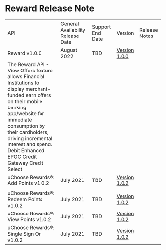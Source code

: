 # Reward Release Note

|                                         |                                   |                  |               |                                                                                                                                                                                                                                                                                        |
|-----------------------------------------|-----------------------------------|------------------|---------------|----------------------------------------------------------------------------------------------------------------------------------------------------------------------------------------------------------------------------------------------------------------------------------------|
| API                                     | General Availability Release Date | Support End Date | Version       | Release Notes                                                                                                                                                                                                                                                                          |
| Reward v1.0.0                           | August 2022                       | TBD              | [Version 1.0.0](../api/?type=post&path=/v1/offers/search&version=api)
 | The Reward API - View Offers feature allows Financial Institutions to display merchant-funded earn offers on their mobile banking app/website for immediate consumption by their cardholders, driving incremental interest and spend. <br>Debit Enhanced EPOC Credit Gateway Credit Select |
| uChoose Rewards®: Add Points v1.0.2     | July 2021                         | TBD              | [Version 1.0.2](../api/?type=post&path=/v1/addpoints&version=api)
 |                                                                                                                                                                                                                                                                                        |
| uChoose Rewards®: Redeem Points v1.0.2  | July 2021                         | TBD              | [Version 1.0.2](../api/?type=post&path=/v1/redeempoints&version=api) |                                                                                                                                                                                                                                                                                        |
| uChoose Rewards®: View Points v1.0.2    | July 2021                         | TBD              | [Version 1.0.2](../api/?type=post&path=/v1/points&version=api) |                                                                                                                                                                                                                                                                                        |
| uChoose Rewards®: Single Sign On v1.0.2 | July 2021                         | TBD              | [Version 1.0.2](../api/?type=post&path=/v1/sso-url&version=api) |                                                                                                                                                                                                                                                                                        |
